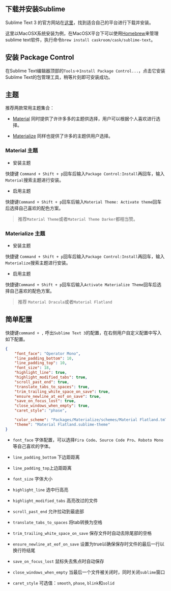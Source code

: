 ## 下载并安装Sublime

Sublime Text 3 的官方网站在[这里](https://www.sublimetext.com)，找到适合自己的平台进行下载并安装。

这里以MacOSX系统安装为例，在MacOSX平台下可以使用[Homebrew](https://brew.sh/)来管理sublime text软件，执行命令`brew install caskroom/cask/sublime-text`。


## 安装 Package Control

在Sublime Text编辑器顶部的`Tools`->`Install Package Control...`，点击它安装Sublime Text的包管理工具，稍等片刻即可安装成功。


## 主题

推荐两款常用主题集合：

- [Material](https://github.com/equinusocio/material-theme) 同时提供了许许多多的主题供选择，用户可以根据个人喜欢进行选择。

- [Materialize](https://github.com/saadq/Materialize) 同样也提供了许多的主题供用户选择。


### Material 主题

* 安装主题

快捷键 `Command + Shift + p`回车后输入`Package Control:Install`再回车，输入`Material`搜索主题进行安装。

* 启用主题

快捷键`Command + Shift + p`回车后输入`Material Theme: Activate theme`回车后选择自己喜欢的配色方案。
> 推荐`Material Theme`或者`Material Theme Darker`都相当赞。



### Materialize 主题

* 安装主题

快捷键 `Command + Shift + p`回车后输入`Package Control:Install`再回车，输入`Materialize`搜索主题进行安装。

* 启用主题

快捷键`Command + Shift + p`回车后输入`Activate Materialize Theme`回车后选择自己喜欢的配色方案。
> 推荐 `Material Dracula`或者`Material Flatland`


## 简单配置

快捷键`command + ,` 呼出`Sublime Text 3`的配置，在右侧用户自定义配置中写入如下配置。

```json
{
    "font_face": "Operator Mono",
    "line_padding_bottom": 10,
    "line_padding_top": 10,
    "font_size": 18,
    "highlight_line": true,
    "highlight_modified_tabs": true,
    "scroll_past_end": true,
    "translate_tabs_to_spaces": true,
    "trim_trailing_white_space_on_save": true,
    "ensure_newline_at_eof_on_save": true,
    "save_on_focus_lost": true,
    "close_windows_when_empty": true,
    "caret_style": "phase",

    "color_scheme": "Packages/Materialize/schemes/Material Flatland.tmTheme",
    "theme": "Material Flatland.sublime-theme"
}
```

* `font_face` 字体配置，可以选择`Fira Code`、`Source Code Pro`、`Roboto Mono`等自己喜欢的字体。

* `line_padding_bottom` 下边距距离

* `line_padding_top`上边距距离

* `font_size` 字体大小

* `highlight_line` 选中行高亮

* `highlight_modified_tabs` 高亮改过的文件

* `scroll_past_end` 允许拉动到最底部

* `translate_tabs_to_spaces` 将tab转换为空格

* `trim_trailing_white_space_on_save` 保存文件时自动去除尾部的空格

* `ensure_newline_at_eof_on_save` 设置为true以确保保存时文件的最后一行以换行符结尾

* `save_on_focus_lost` 鼠标失去焦点时自动保存

* `close_windows_when_empty` 当最后一个文件被关闭时，同时关闭`sublime`窗口

* `caret_style` 可选值：`smooth`, `phase`, `blink`和`solid`



